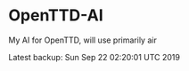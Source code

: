 # OpenTTD-AI
My AI for OpenTTD, will use primarily air

Latest backup: Sun Sep 22 02:20:01 UTC 2019
